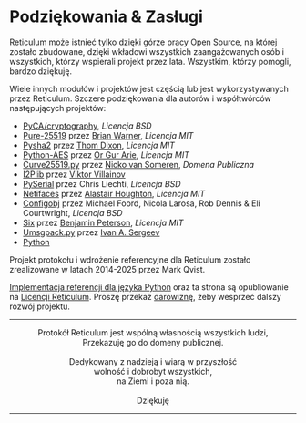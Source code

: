 # Podziękowania & Zasługi
Reticulum może istnieć tylko dzięki górze pracy Open Source, na której zostało zbudowane, dzięki wkładowi wszystkich zaangażowanych osób i wszystkich, którzy wspierali projekt przez lata. Wszystkim, którzy pomogli, bardzo dziękuję.

Wiele innych modułów i projektów jest częścią lub jest wykorzystywanych przez Reticulum. Szczere podziękowania dla autorów i współtwórców następujących projektów:

- [PyCA/cryptography](https://github.com/pyca/cryptography), *Licencja BSD*
- [Pure-25519](https://github.com/warner/python-pure25519) przez [Brian Warner](https://github.com/warner), *Licencja MIT*
- [Pysha2](https://github.com/thomdixon/pysha2) przez [Thom Dixon](https://github.com/thomdixon), *Licencja MIT*
- [Python-AES](https://github.com/orgurar/python-aes) przez [Or Gur Arie](https://github.com/orgurar), *Licencja MIT*
- [Curve25519.py](https://gist.github.com/nickovs/cc3c22d15f239a2640c185035c06f8a3#file-curve25519-py) przez [Nicko van Someren](https://gist.github.com/nickovs), *Domena Publiczna*
- [I2Plib](https://github.com/l-n-s/i2plib) przez [Viktor Villainov](https://github.com/l-n-s)
- [PySerial](https://github.com/pyserial/pyserial) przez Chris Liechti, *Licencja BSD*
- [Netifaces](https://github.com/al45tair/netifaces) przez [Alastair Houghton](https://github.com/al45tair), *Licencja MIT*
- [Configobj](https://github.com/DiffSK/configobj) przez Michael Foord, Nicola Larosa, Rob Dennis & Eli Courtwright, *Licencja BSD*
- [Six](https://github.com/benjaminp/six) przez [Benjamin Peterson](https://github.com/benjaminp), *Licencja MIT*
- [Umsgpack.py](https://github.com/vsergeev/u-msgpack-python) przez [Ivan A. Sergeev](https://github.com/vsergeev)
- [Python](https://www.python.org)

Projekt protokołu i wdrożenie referencyjne dla Reticulum zostało zrealizowane w latach 2014-2025 przez Mark Qvist.

[Implementacja referencji dla języka Python](https://github.com/markqvist/reticulum) oraz ta strona są opubliowanie na [Licencji Reticulum](license.html). Proszę przekaż <a href="donate_pl.html">darowiznę</a>, żeby wesprzeć dalszy rozwój projektu.

----------------

<center>Protokół Reticulum jest wspólną własnością wszystkich ludzi,<br/>Przekazuję go do domeny publicznej.<br/><br/>Dedykowany  z nadzieją i wiarą w przyszłość<br/>wolność i dobrobyt wszystkich,<br/>na Ziemi i poza nią.<br/><br/>Dziękuję</center>

----------------

